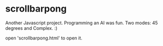 # scrollbarpong
 
Another Javascript project. Programming an AI was fun. Two modes: 45 degrees and Complex. :)

open 'scrollbarpong.html' to open it.
